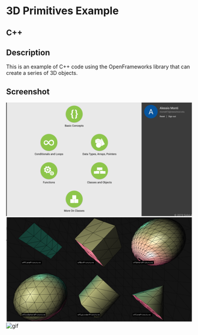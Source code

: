 # 3D Primitives Example

## C++
## Description
This is an example of C++ code using the OpenFrameworks library that can create a series of 3D objects.
## Screenshot
![image](modules.png)
![image](3DPrimitives.png)
![gif](assignmentGif.gif)
